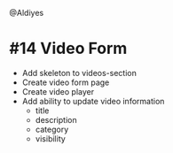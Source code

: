@Aldiyes

# #14 Video Form

- Add skeleton to videos-section
- Create video form page
- Create video player
- Add ability to update video information
  - title
  - description
  - category
  - visibility
